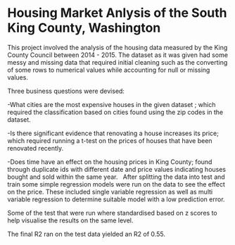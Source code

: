 # Housing Market Anlysis of the South King County, Washington

This project involved the analysis of the housing data measured by the King County Council between 2014 - 2015. The dataset as it was given had some messy and missing data that required initial cleaning such as the converting of some rows to numerical values while accounting for null or missing values. 

Three business questions were devised:

-What cities are the most expensive houses in the given dataset ; which required the classification based on cities found using the zip codes in the dataset.

-Is there significant evidence that renovating a house increases its price; which required running a t-test on the prices of  houses that have been renovated recently.

-Does time have an effect on the housing prices in King County; found through duplicate ids with different date and price values indicating houses bought and sold within the same year.
​
​
After splitting the data into test and train some simple regression models were run on the data to see the effect on the price. These included single variable    regression as well as multi variable regression to determine suitable model with a low prediction error.

Some of the test that were run where standardised based on z scores to help visualise the results on the same level.
​

The final R2 ran on the test data yielded an R2 of 0.55.
